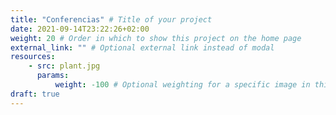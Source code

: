 ```yaml
---
title: "Conferencias" # Title of your project
date: 2021-09-14T23:22:26+02:00
weight: 20 # Order in which to show this project on the home page
external_link: "" # Optional external link instead of modal
resources:
    - src: plant.jpg
      params:
          weight: -100 # Optional weighting for a specific image in this project folder
draft: true
---
```


